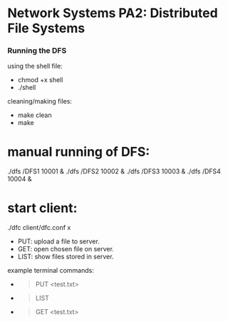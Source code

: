 # Network Systems PA2: Distributed File Systems

### Running the DFS

using the shell file:

- chmod +x shell
- ./shell

cleaning/making files:

- make clean
- make 

# manual running of DFS:
./dfs /DFS1 10001 &
./dfs /DFS2 10002 &
./dfs /DFS3 10003 &
./dfs /DFS4 10004 &

# start client:
./dfc client/dfc.conf
x

* PUT: upload a file to server.
* GET: open chosen file on server.
* LIST: show files stored in server.

example terminal commands:

- > PUT <test.txt>
- > LIST
- > GET <test.txt>


